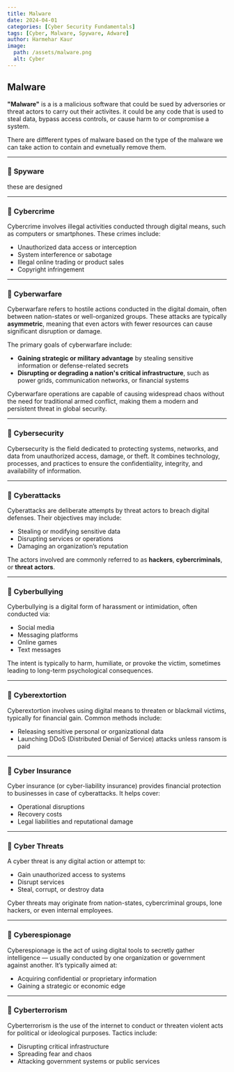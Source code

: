 ```yaml
---
title: Malware
date: 2024-04-01
categories: [Cyber Security Fundamentals]
tags: [Cyber, Malware, Spyware, Adware]
author: Harmehar Kaur
image:
  path: /assets/malware.png
  alt: Cyber
---
```

## Malware

**"Malware"** is a is a malicious software that could be sued by adversories or threat actors to carry out their activites. it could be any code that is used to steal data, bypass access controls, or cause harm to or compromise a system. 

There are diffferent types of malware based on the type of the malware we can take action to contain and evnetually remove them. 

---

### 🔹 **Spyware**  
these are designed 

---

### 🔹 **Cybercrime**  
Cybercrime involves illegal activities conducted through digital means, such as computers or smartphones. These crimes include:

- Unauthorized data access or interception  
- System interference or sabotage  
- Illegal online trading or product sales  
- Copyright infringement

---

### 🔹 **Cyberwarfare**  
Cyberwarfare refers to hostile actions conducted in the digital domain, often between nation-states or well-organized groups. These attacks are typically **asymmetric**, meaning that even actors with fewer resources can cause significant disruption or damage.

The primary goals of cyberwarfare include:

- **Gaining strategic or military advantage** by stealing sensitive information or defense-related secrets  
- **Disrupting or degrading a nation's critical infrastructure**, such as power grids, communication networks, or financial systems

Cyberwarfare operations are capable of causing widespread chaos without the need for traditional armed conflict, making them a modern and persistent threat in global security.

---

### 🔹 **Cybersecurity**  
Cybersecurity is the field dedicated to protecting systems, networks, and data from unauthorized access, damage, or theft. It combines technology, processes, and practices to ensure the confidentiality, integrity, and availability of information.

---

### 🔹 **Cyberattacks**  
Cyberattacks are deliberate attempts by threat actors to breach digital defenses. Their objectives may include:

- Stealing or modifying sensitive data  
- Disrupting services or operations  
- Damaging an organization’s reputation  

The actors involved are commonly referred to as **hackers**, **cybercriminals**, or **threat actors**.

---

### 🔹 **Cyberbullying**  
Cyberbullying is a digital form of harassment or intimidation, often conducted via:

- Social media  
- Messaging platforms  
- Online games  
- Text messages  

The intent is typically to harm, humiliate, or provoke the victim, sometimes leading to long-term psychological consequences.

---

### 🔹 **Cyberextortion**  
Cyberextortion involves using digital means to threaten or blackmail victims, typically for financial gain. Common methods include:

- Releasing sensitive personal or organizational data  
- Launching DDoS (Distributed Denial of Service) attacks unless ransom is paid

---

### 🔹 **Cyber Insurance**  
Cyber insurance (or cyber-liability insurance) provides financial protection to businesses in case of cyberattacks. It helps cover:

- Operational disruptions  
- Recovery costs  
- Legal liabilities and reputational damage

---

### 🔹 **Cyber Threats**  
A cyber threat is any digital action or attempt to:

- Gain unauthorized access to systems  
- Disrupt services  
- Steal, corrupt, or destroy data  

Cyber threats may originate from nation-states, cybercriminal groups, lone hackers, or even internal employees.

---

### 🔹 **Cyberespionage**  
Cyberespionage is the act of using digital tools to secretly gather intelligence — usually conducted by one organization or government against another. It’s typically aimed at:

- Acquiring confidential or proprietary information  
- Gaining a strategic or economic edge  

---

### 🔹 **Cyberterrorism**  
Cyberterrorism is the use of the internet to conduct or threaten violent acts for political or ideological purposes. Tactics include:

- Disrupting critical infrastructure  
- Spreading fear and chaos  
- Attacking government systems or public services

